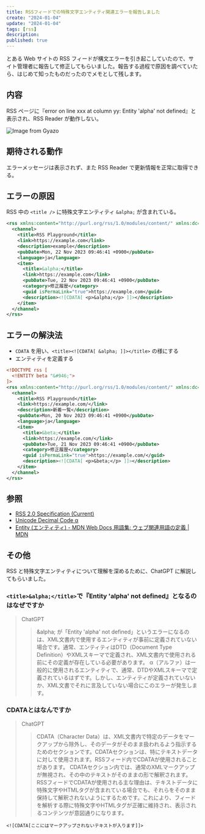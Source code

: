 ```yaml
---
title: RSSフィードでの特殊文字エンティティ関連エラーを報告しました
create: "2024-01-04"
update: "2024-01-04"
tags: [rss]
description: 
published: true
---
```


とある Web サイトの RSS フィードが構文エラーを引き起こしていたので、サイト管理者に報告して修正してもらいました。報告する過程で原因を調べていたら、はじめて知ったものだったのでメモとして残します。

## 内容

RSS ページに『error on line xxx at column yy: Entity 'alpha' not defined』と表示され、RSS Reader が動作しない。

![Image from Gyazo](https://i.gyazo.com/f29bce982fae6446dd380ba7d1c71c00.png)

## 期待される動作

エラーメッセージは表示されず、また RSS Reader で更新情報を正常に取得できる。

## エラーの原因

RSS 中の `<title />` に特殊文字エンティティ `&alpha;` が含まれている。

```xml
<rss xmlns:content="http://purl.org/rss/1.0/modules/content/" xmlns:dc="http://purl.org/dc/elements/1.1/" version="2.0">
  <channel>
    <title>RSS Playground</title>
    <link>https://example.com</link>
    <description>example</description>
    <pubDate>Mon, 22 Nov 2023 09:46:41 +0900</pubDate>
    <language>ja</language>
    <item>
      <title>&alpha;</title>
      <link>https://example.com</link>
      <pubDate>Tue, 22 Nov 2023 09:46:41 +0900</pubDate>
      <category>修正履歴</category>
      <guid isPermaLink="true">https://example.com</guid>
      <description><![CDATA[ <p>&alpha;</p> ]]></description>
    </item>
  </channel>
</rss>
```

## エラーの解決法

- `CDATA` を用い、`<title><![CDATA[ &alpha; ]]></title>` の様にする
- エンティティを定義する

```xml
<!DOCTYPE rss [
  <!ENTITY beta "&#946;">
]>
<rss xmlns:content="http://purl.org/rss/1.0/modules/content/" xmlns:dc="http://purl.org/dc/elements/1.1/" version="2.0">
  <channel>
    <title>RSS Playground</title>
    <link>https://example.com/</link>
    <description>新着一覧</description>
    <pubDate>Mon, 20 Nov 2023 09:46:41 +0900</pubDate>
    <language>ja</language>
    <item>
      <title>&beta;</title>
      <link>https://example.com/</link>
      <pubDate>Tue, 21 Nov 2023 09:46:41 +0900</pubDate>
      <category>修正履歴</category>
      <guid isPermaLink="true">https://example.com/</guid>
      <description><![CDATA[ <p>&beta;</p> ]]></description>
    </item>
  </channel>
</rss>
```

## 参照

- [RSS 2.0 Specification (Current)](https://www.rssboard.org/rss-specification)
- [Unicode Decimal Code &#945;](https://www.codetable.net/decimal/945)
- [Entity (エンティティ) - MDN Web Docs 用語集: ウェブ関連用語の定義 | MDN](https://developer.mozilla.org/ja/docs/Glossary/Entity)

## その他

RSS と特殊文字エンティティについて理解を深めるために、ChatGPT に解説してもらいました。

### `<title>&alpha;</title>`で『Entity 'alpha' not defined』となるのはなぜですか

> ChatGPT
> > \&alpha; が「Entity 'alpha' not defined」というエラーになるのは、XML文書内で使用するエンティティが事前に定義されていない場合です。通常、エンティティはDTD（Document Type Definition）やXMLスキーマで定義され、XML文書内で使用される前にその定義が存在している必要があります。
> > α（アルファ）は一般的に使用されるエンティティで、通常、DTDやXMLスキーマで定義されているはずです。しかし、エンティティが定義されていないか、XML文書でそれに言及していない場合にこのエラーが発生します。

### CDATAとはなんですか

> ChatGPT
> > CDATA（Character Data）は、XML文書内で特定のデータをマークアップから除外し、そのデータがそのまま扱われるよう指示するためのセクションです。CDATAセクションは、特にテキストデータに対して使用されます。RSSフィード内でCDATAが使用されることがあります。
> > CDATAセクション内では、通常のXMLマークアップが無視され、その中のテキストがそのままの形で解釈されます。RSSフィードでCDATAが使用される主な理由は、テキストデータに特殊文字やHTMLタグが含まれている場合でも、それらをそのまま保持して解釈されないようにするためです。これにより、フィードを解析する際に特殊文字やHTMLタグが正確に維持され、表示されるコンテンツが意図通りになります。

```
<![CDATA[ここにはマークアップされないテキストが入ります]]>
```
